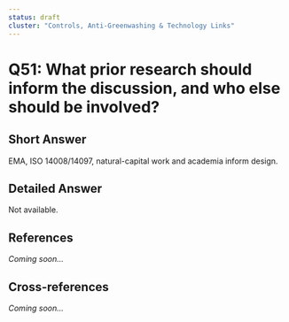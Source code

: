 ```yaml
---
status: draft
cluster: "Controls, Anti-Greenwashing & Technology Links"
---
```


# Q51: What prior research should inform the discussion, and who else should be involved?

## Short Answer

EMA, ISO 14008/14097, natural-capital work and academia inform design.

## Detailed Answer

Not available.

## References

*Coming soon...*

## Cross-references

*Coming soon...*